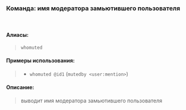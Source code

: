 ### **Команда: имя модератора замьютившего пользователя**
<br>

#### **Алиасы**:
> `whomuted`


#### **Примеры использования**:
> - `whomuted @id1` (`mutedby <user:mention>`)

#### **Описание**:
> выводит имя модератора замьютившего пользователя
